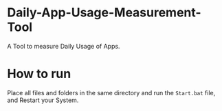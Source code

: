 # Daily-App-Usage-Measurement-Tool
A Tool to measure Daily Usage of Apps.
# How to run
Place all files and folders in the same directory and run the `Start.bat` file, and Restart your System.

